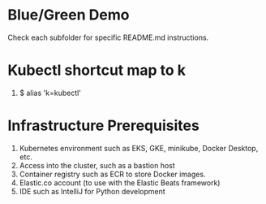 # Blue/Green Demo
Check each subfolder for specific README.md instructions.

# Kubectl shortcut map to k
1. $ alias 'k=kubectl'

# Infrastructure Prerequisites
1. Kubernetes environment such as EKS, GKE, minikube, 
Docker Desktop, etc.
2. Access into the cluster, such as a bastion host
3. Container registry such as ECR to store Docker images.
4. Elastic.co account (to use with the Elastic Beats framework)
5. IDE such as IntelliJ for Python development

